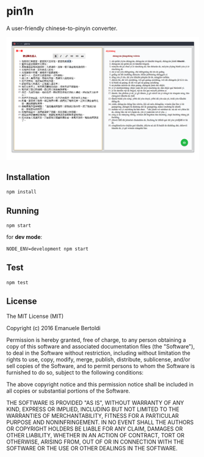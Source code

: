 # pin1n

A user-friendly chinese-to-pinyin converter.

![Overview](https://raw.githubusercontent.com/zuck/pin1n/master/artwork/screenshot.png "pin1n")

## Installation

```
npm install
```

## Running

```
npm start
```

for **dev mode**:

```
NODE_ENV=development npm start
```

## Test

```
npm test
```

## License

The MIT License (MIT)

Copyright (c) 2016 Emanuele Bertoldi

Permission is hereby granted, free of charge, to any person obtaining a copy of this software and associated documentation files (the "Software"), to deal in the Software without restriction, including without limitation the rights to use, copy, modify, merge, publish, distribute, sublicense, and/or sell copies of the Software, and to permit persons to whom the Software is furnished to do so, subject to the following conditions:

The above copyright notice and this permission notice shall be included in all copies or substantial portions of the Software.

THE SOFTWARE IS PROVIDED "AS IS", WITHOUT WARRANTY OF ANY KIND, EXPRESS OR IMPLIED, INCLUDING BUT NOT LIMITED TO THE WARRANTIES OF MERCHANTABILITY, FITNESS FOR A PARTICULAR PURPOSE AND NONINFRINGEMENT. IN NO EVENT SHALL THE AUTHORS OR COPYRIGHT HOLDERS BE LIABLE FOR ANY CLAIM, DAMAGES OR OTHER LIABILITY, WHETHER IN AN ACTION OF CONTRACT, TORT OR OTHERWISE, ARISING FROM, OUT OF OR IN CONNECTION WITH THE SOFTWARE OR THE USE OR OTHER DEALINGS IN THE SOFTWARE.
